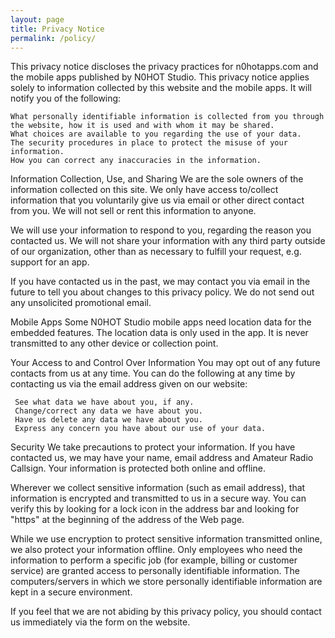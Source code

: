 ```yaml
---
layout: page
title: Privacy Notice
permalink: /policy/
---
```

This privacy notice discloses the privacy practices for n0hotapps.com and the mobile apps published by N0HOT Studio. This privacy notice applies solely to information collected by this website and the mobile apps. It will notify you of the following:

    What personally identifiable information is collected from you through the website, how it is used and with whom it may be shared.
    What choices are available to you regarding the use of your data.
    The security procedures in place to protect the misuse of your information.
    How you can correct any inaccuracies in the information.

Information Collection, Use, and Sharing
We are the sole owners of the information collected on this site. We only have access to/collect information that you voluntarily give us via email or other direct contact from you. We will not sell or rent this information to anyone.

We will use your information to respond to you, regarding the reason you contacted us. We will not share your information with any third party outside of our organization, other than as necessary to fulfill your request, e.g. support for an app.

If you have contacted us in the past, we may contact you via email in the future to tell you about changes to this privacy policy. We do not send out any unsolicited promotional email.

Mobile Apps
Some N0HOT Studio mobile apps need location data for the embedded features. The location data is only used in the app. It is never transmitted to any other device or collection point.  

Your Access to and Control Over Information
You may opt out of any future contacts from us at any time. You can do the following at any time by contacting us via the email address given on our website:

     See what data we have about you, if any.
     Change/correct any data we have about you.
     Have us delete any data we have about you.
     Express any concern you have about our use of your data.

Security
We take precautions to protect your information. If you have contacted us, we may have your name, email address and Amateur Radio Callsign. Your information is protected both online and offline.

Wherever we collect sensitive information (such as email address), that information is encrypted and transmitted to us in a secure way. You can verify this by looking for a lock icon in the address bar and looking for "https" at the beginning of the address of the Web page.

While we use encryption to protect sensitive information transmitted online, we also protect your information offline. Only employees who need the information to perform a specific job (for example, billing or customer service) are granted access to personally identifiable information. The computers/servers in which we store personally identifiable information are kept in a secure environment.

If you feel that we are not abiding by this privacy policy, you should contact us immediately via the form on the website.
